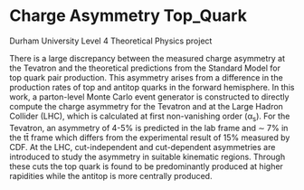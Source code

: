 # Charge Asymmetry Top_Quark

Durham University Level 4 Theoretical Physics project 

There is a large discrepancy between the measured charge asymmetry at the
Tevatron and the theoretical predictions from the Standard Model for top quark pair
production. This asymmetry arises from a difference in the production rates of top
and antitop quarks in the forward hemisphere. In this work, a parton-level Monte
Carlo event generator is constructed to directly compute the charge asymmetry for
the Tevatron and at the Large Hadron Collider (LHC), which is calculated at first
non-vanishing order (&alpha;<sub>s</sub>). For the Tevatron, an asymmetry of 4-5% is predicted
in the lab frame and ∼ 7% in the tt̄ frame which differs from the experimental
result of 15% measured by CDF. At the LHC, cut-independent and cut-dependent
asymmetries are introduced to study the asymmetry in suitable kinematic regions.
Through these cuts the top quark is found to be predominantly produced at higher
rapidities while the antitop is more centrally produced.


